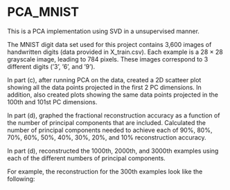 # PCA_MNIST

This is a PCA implementation using SVD in a unsupervised manner.

The MNIST digit data set used for this project contains 3,600 images of handwritten digits (data provided in X_train.csv).
Each example is a 28 × 28 grayscale image, leading to 784 pixels. 
These images correspond to 3 different digits (’3’, ’6’, and ’9’). 

In part (c), after running PCA on the data, created a 2D scatteer plot showing all the data points projected in the first 2 PC dimensions.
In addition, also created plots showing the same data points projected in the 100th and 101st PC dimensions.

In part (d), graphed the fractional reconstruction accuracy as a function of the number of principal components that are included. 
Calculated the number of principal components needed to achieve each of 90%, 80%, 70%, 60%, 50%, 40%, 30%, 20%, and 10% reconstruction accuracy.

In part (d), reconstructed the 1000th, 2000th, and 3000th examples using each of the different numbers of principal components. 

For example, the reconstruction for the 300th examples look like the following:
